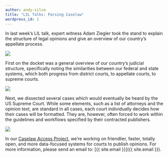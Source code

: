 ```yaml
---
author: andy-silva
title: "LIL Talks: Parsing Caselaw"
wordpress_id: 1
---
```


In last week’s LIL talk, expert witness Adam Ziegler took the stand to explain the structure of legal opinions and give an overview of our country’s appellate process.

![](https://lil-blog-media.s3.amazonaws.com/1.jpg)

First on the docket was a general overview of our country’s judicial structure, specifically noting the similarities between our federal and state systems, which both progress from district courts, to appellate courts, to supreme courts.

![](https://lil-blog-media.s3.amazonaws.com/2_adamated_gif.gif)

Next, we dissected several cases which would eventually be heard by the US Supreme Court. While some elements, such as a list of attorneys and the opinion text, are standard in all cases, each court individually decides how their cases will be formatted. They are, however, often forced to work within the guidelines and workflows specified by their contracted publishers.

![](https://lil-blog-media.s3.amazonaws.com/3.jpg)

In our [Caselaw Access Project](http://lil.law.harvard.edu/projects/caselaw-access-project/), we’re working on friendlier, faster, totally open, and more data-focused systems for courts to publish opinions. For more information, please send an email to: [{{ site.email }}]({{ site.email }}).
